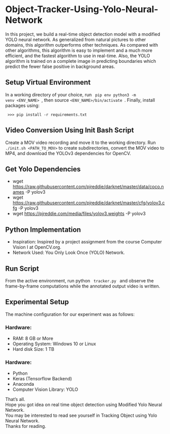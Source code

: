 # Object-Tracker-Using-Yolo-Neural-Network

In this project, we build a real-time object detection model with a modified YOLO neural network. As generalized from natural pictures to other domains, this algorithm outperforms other techniques. As compared with other algorithms, this algorithm is easy to implement and a much more efficient, and the fastest algorithm to use in real-time. Also, the YOLO algorithm is trained on a complete image in predicting boundaries which predict the fewer false positive in background areas.
## Setup Virtual Environment 

In a working directory of your choice, run <code> pip env python3 -m venv <ENV_NAME> </code>, then source <code><ENV_NAME>/bin/activate </code>. Finally, install packages using:

  <code> >>> pip install -r requirements.txt </code>
  
## Video Conversion Using Init Bash Script 

Create a MOV video recording and move it to the working directory. Run <code>./init.sh <PATH_TO_MOV></code> to create subdirectories, convert the MOV video to MP4, and download the YOLOv3 dependencies for OpenCV.

## Get Yolo Dependencies

* wget https://raw.githubusercontent.com/pjreddie/darknet/master/data/coco.names -P yolov3
* wget https://raw.githubusercontent.com/pjreddie/darknet/master/cfg/yolov3.cfg -P yolov3 
* wget https://pjreddie.com/media/files/yolov3.weights -P yolov3 

## Python Implementation

* Inspiration: Inspired by a project assignment from the course Computer Vision I at OpenCV.org.
* Network Used: You Only Look Once (YOLO) Network. 

## Run Script 
  
From the active environment, run python <code> tracker.py </code> and observe the frame-by-frame computations while the annotated output video is written.
  
## Experimental Setup 
 
The machine configuration for our experiment was as follows:

### Hardware:
  * RAM: 8 GB or More
  * Operating System: Windows 10 or Linux
  * Hard disk Size: 1 TB
 
### Hardware:
  * Python
  * Keras (Tensorflow Backend)
  * Anaconda
  * Computer Vision Library: YOLO
 
That’s all.<br> 
Hope you got idea on real time object detection using Modified Yolo Neural Network. <br>
You may be interested to read see yourself in Tracking Object using Yolo Neural Network. <br>
Thanks for reading.
